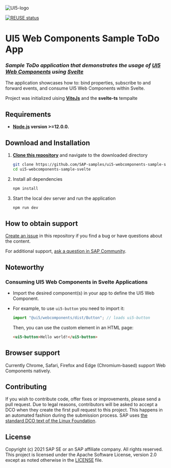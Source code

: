 ![UI5-logo](docs/imgs/ui5-svelte-logo.png)

[![REUSE status](https://api.reuse.software/badge/github.com/SAP-samples/ui5-webcomponents-sample-svelte)](https://api.reuse.software/info/github.com/SAP-samples/ui5-webcomponents-sample-svelte)

# **UI5 Web Components Sample ToDo App**
### ***Sample ToDo application that demonstrates the usage of [UI5 Web Components](https://sap.github.io/ui5-webcomponents/) using [Svelte](https://svelte.dev/)***

The application showcases how to: bind properties, subscribe to and forward events, and consume UI5 Web Components within Svelte.

Project was initialized uising **[ViteJs](https://vitejs.dev/guide/#scaffolding-your-first-vite-project)** and the **svelte-ts** tempalte

## **Requirements**
- **[Node.js](https://nodejs.org/en/) version >=12.0.0.**

## **Download and Installation**
1. **[Clone this repository](https://docs.github.com/en/repositories/creating-and-managing-repositories/cloning-a-repository)** and navigate to the downloaded directory
    ```sh
    git clone https://github.com/SAP-samples/ui5-webcomponents-sample-svelte.git
    cd ui5-webcomponents-sample-svelte
    ```
2. Install all dependencies
   ```sh
   npm install
   ```
3. Start the local dev server and run the application
   ```sh
   npm run dev
   ```

## **How to obtain support**
[Create an issue](https://github.com/SAP-samples/<repository-name>/issues) in this repository if you find a bug or have questions about the content.
 
For additional support, [ask a question in SAP Community](https://answers.sap.com/questions/ask.html).

## **Noteworthy**
 
### Consuming UI5 Web Components in Svelte Applications
- Import the desired component(s) in your app to define the UI5 Web Component.
 
- For example, to use `ui5-button` you need to import it:
  ```js
  import "@ui5/webcomponents/dist/Button"; // loads ui5-button
  ```
  Then, you can use the custom element in an HTML page:
  ```html
  <ui5-button>Hello world!</ui5-button>
  ```

## **Browser support**

Currently Chrome, Safari, Firefox and Edge (Chromium-based) support Web Components natively.


## **Contributing**
If you wish to contribute code, offer fixes or improvements, please send a pull request. Due to legal reasons, contributors will be asked to accept a DCO when they create the first pull request to this project. This happens in an automated fashion during the submission process. SAP uses [the standard DCO text of the Linux Foundation](https://developercertificate.org/).

## **License**
Copyright (c) 2021 SAP SE or an SAP affiliate company. All rights reserved. This project is licensed under the Apache Software License, version 2.0 except as noted otherwise in the [LICENSE](LICENSES/Apache-2.0.txt) file.
